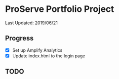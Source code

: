 # ProServe Portfolio Project

Last Updated: 2019/06/21

## Progress

* [X] Set up Amplify Analytics
* [X] Update index.html to the login page

## TODO
